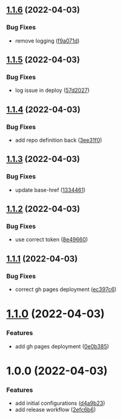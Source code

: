 ## [1.1.6](https://github.com/bniedermeyer/sr-angular-test/compare/v1.1.5...v1.1.6) (2022-04-03)


### Bug Fixes

* remove logging ([f9a071d](https://github.com/bniedermeyer/sr-angular-test/commit/f9a071d0449554bd7eb74723f5b03c66a96a3aa1))

## [1.1.5](https://github.com/bniedermeyer/sr-angular-test/compare/v1.1.4...v1.1.5) (2022-04-03)


### Bug Fixes

* log issue in deploy ([57d2027](https://github.com/bniedermeyer/sr-angular-test/commit/57d20275621015f81b329f8d28495d321213aca7))

## [1.1.4](https://github.com/bniedermeyer/sr-angular-test/compare/v1.1.3...v1.1.4) (2022-04-03)


### Bug Fixes

* add repo definition back ([3ee31f0](https://github.com/bniedermeyer/sr-angular-test/commit/3ee31f07e9b67544616b84ddaae71ebe148ecf71))

## [1.1.3](https://github.com/bniedermeyer/sr-angular-test/compare/v1.1.2...v1.1.3) (2022-04-03)


### Bug Fixes

* update base-href ([1334461](https://github.com/bniedermeyer/sr-angular-test/commit/1334461487601f012d2104e837978a6d65efe5ed))

## [1.1.2](https://github.com/bniedermeyer/sr-angular-test/compare/v1.1.1...v1.1.2) (2022-04-03)


### Bug Fixes

* use correct token ([8e49660](https://github.com/bniedermeyer/sr-angular-test/commit/8e496605d113bb13f9f85b1b697678dcf38c247e))

## [1.1.1](https://github.com/bniedermeyer/sr-angular-test/compare/v1.1.0...v1.1.1) (2022-04-03)


### Bug Fixes

* correct gh pages deployment ([ec397c6](https://github.com/bniedermeyer/sr-angular-test/commit/ec397c6665fb863844a779e9c6074f82c14f0512))

# [1.1.0](https://github.com/bniedermeyer/sr-angular-test/compare/v1.0.0...v1.1.0) (2022-04-03)


### Features

* add gh pages deployment ([0e0b385](https://github.com/bniedermeyer/sr-angular-test/commit/0e0b385bfcd5dd64b352dd6f68d761411daa5b56))

# 1.0.0 (2022-04-03)


### Features

* add initial configurations ([d4a9b23](https://github.com/bniedermeyer/sr-angular-test/commit/d4a9b2336a75e933bb8e16b67f7a1d18b71e4672))
* add release workflow ([2efc6b6](https://github.com/bniedermeyer/sr-angular-test/commit/2efc6b6e67c9fb742cfd4cc806fadc6df5d6e3ea))
